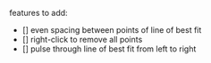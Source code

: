 features to add:
- [] even spacing between points of line of best fit
- [] right-click to remove all points
- [] pulse through line of best fit from left to right
